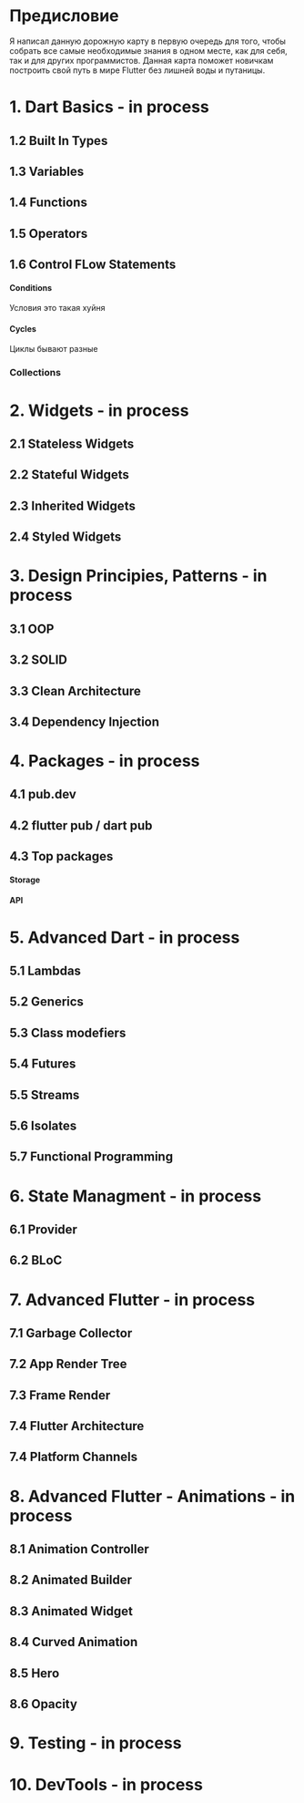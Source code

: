 # **Предисловие**
Я написал данную дорожную карту в первую очередь для того, чтобы собрать все самые необходимые знания в одном месте, как для себя, так и для других программистов. Данная карта поможет новичкам построить свой путь в мире Flutter без лишней воды и путаницы.

# **1. Dart Basics - in process**
## 1.2 Built In Types
## 1.3 Variables
## 1.4 Functions
## 1.5 Operators
## 1.6 Control FLow Statements
#### Conditions
Условия это такая хуйня
#### Cycles
Циклы бывают разные
### Collections
# **2. Widgets - in process**
## 2.1 Stateless Widgets
## 2.2 Stateful Widgets
## 2.3 Inherited Widgets
## 2.4 Styled Widgets
# **3. Design Principies, Patterns - in process**
## 3.1 OOP
## 3.2 SOLID
## 3.3 Clean Architecture
## 3.4 Dependency Injection
# **4. Packages - in process**
## 4.1 pub.dev
## 4.2 flutter pub / dart pub
## 4.3 Top packages
#### Storage
#### API
# **5. Advanced Dart - in process**
## 5.1 Lambdas
## 5.2 Generics
## 5.3 Class modefiers
## 5.4 Futures
## 5.5 Streams
## 5.6 Isolates
## 5.7 Functional Programming
# **6. State Managment - in process**
## 6.1 Provider
## 6.2 BLoC
# **7. Advanced Flutter - in process**
## 7.1 Garbage Collector
## 7.2 App Render Tree
## 7.3 Frame Render
## 7.4 Flutter Architecture
## 7.4 Platform Channels
# **8. Advanced Flutter - Animations - in process**
## 8.1 Animation Controller
## 8.2 Animated Builder
## 8.3 Animated Widget
## 8.4 Curved Animation
## 8.5 Hero
## 8.6 Opacity
# **9. Testing - in process**
# **10. DevTools - in process**


